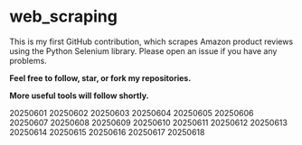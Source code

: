 # web_scraping
This is my first GitHub contribution, which scrapes Amazon product reviews using the Python Selenium library.
Please open an issue if you have any problems.

**Feel free to follow, star, or fork my repositories.**

**More useful tools will follow shortly.**

20250601
20250602
20250603
20250604
20250605
20250606
20250607
20250608
20250609
20250610
20250611
20250612
20250613
20250614
20250615
20250616
20250617
20250618
